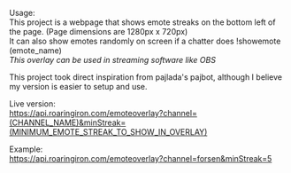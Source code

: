 Usage:  
This project is a webpage that shows emote streaks on the bottom left of the page. (Page dimensions are 1280px x 720px)  
It can also show emotes randomly on screen if a chatter does !showemote (emote_name)  
*This overlay can be used in streaming software like OBS*  
  
This project took direct inspiration from pajlada's pajbot, although I believe my version is easier to setup and use.  
  
Live version:  
https://api.roaringiron.com/emoteoverlay?channel=(CHANNEL_NAME)&minStreak=(MINIMUM_EMOTE_STREAK_TO_SHOW_IN_OVERLAY)
  
Example:  
https://api.roaringiron.com/emoteoverlay?channel=forsen&minStreak=5  
